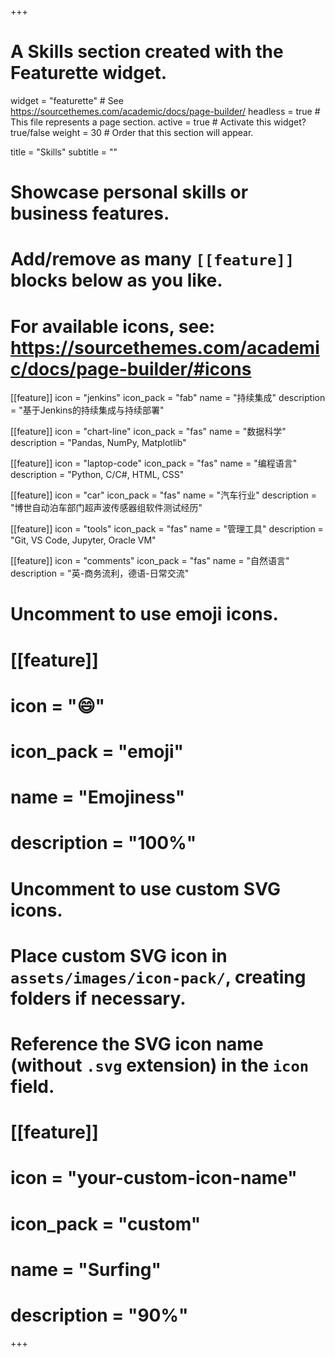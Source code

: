 +++
# A Skills section created with the Featurette widget.
widget = "featurette"  # See https://sourcethemes.com/academic/docs/page-builder/
headless = true  # This file represents a page section.
active = true  # Activate this widget? true/false
weight = 30  # Order that this section will appear.

title = "Skills"
subtitle = ""

# Showcase personal skills or business features.
# 
# Add/remove as many `[[feature]]` blocks below as you like.
# 
# For available icons, see: https://sourcethemes.com/academic/docs/page-builder/#icons

[[feature]]
  icon = "jenkins"
  icon_pack = "fab"
  name = "持续集成"
  description = "基于Jenkins的持续集成与持续部署"
  
[[feature]]
  icon = "chart-line"
  icon_pack = "fas"
  name = "数据科学"
  description = "Pandas, NumPy, Matplotlib"  
  
[[feature]]
  icon = "laptop-code"
  icon_pack = "fas"
  name = "编程语言"
  description = "Python, C/C#, HTML, CSS"
  
[[feature]]
  icon = "car"
  icon_pack = "fas"
  name = "汽车行业"
  description = "博世自动泊车部门超声波传感器组软件测试经历"
  
  [[feature]]
  icon = "tools"
  icon_pack = "fas"
  name = "管理工具"
  description = "Git, VS Code, Jupyter, Oracle VM"
    
  [[feature]]
  icon = "comments"
  icon_pack = "fas"
  name = "自然语言"
  description = "英-商务流利，德语-日常交流"
  
# Uncomment to use emoji icons.
# [[feature]]
#  icon = ":smile:"
#  icon_pack = "emoji"
#  name = "Emojiness"
#  description = "100%"  

# Uncomment to use custom SVG icons.
# Place custom SVG icon in `assets/images/icon-pack/`, creating folders if necessary.
# Reference the SVG icon name (without `.svg` extension) in the `icon` field.
# [[feature]]
#  icon = "your-custom-icon-name"
#  icon_pack = "custom"
#  name = "Surfing"
#  description = "90%"

+++
